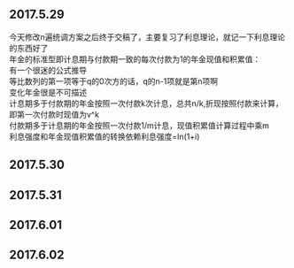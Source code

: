 ## 2017.5.29<br/>
今天修改n遍统调方案之后终于交稿了，主要复习了利息理论，就记一下利息理论的东西好了<br/>
年金的标准型即计息期与付款期一致的每次付款为1的年金现值和积累值：<br/>
有一个很迷的公式推导<br/>
等比数列的第一项等于q的0次方的话，q的n-1项就是第n项啊<br/>
变化年金很是不可描述<br/>
计息期多于付款期的年金按照一次付款k次计息，总共n/k,折现按照付款来计算，即第一次付款时现值为v^k<br/>
付款期多于计息期的年金按照一次付款1/m计息，现值积累值计算过程中乘m<br/> 
利息强度和年金现值积累值的转换依赖利息强度=In(1+i)
## 2017.5.30
## 2017.5.31
## 2017.6.01
## 2017.6.02
